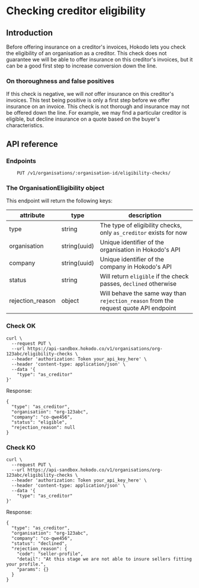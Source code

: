 # Checking creditor eligibility

## Introduction

Before offering insurance on a creditor's invoices, Hokodo lets you check the eligibility of an organisation as a creditor. This check does not guarantee we will be able to offer insurance on this creditor's invoices, but it can be a good first step to increase conversion down the line.

### On thoroughness and false positives

If this check is negative, we will *not* offer insurance on this creditor's invoices.
This test being positive is only a first step before we offer insurance on an invoice. This check is not thorough and insurance may not be offered down the line. For example, we may find a particular creditor is eligible, but decline insurance on a quote based on the buyer's characteristics.

## API reference

### Endpoints

```
    PUT /v1/organisations/:organisation-id/eligibility-checks/
```

### The OrganisationEligibility object

This endpoint will return the following keys:

attribute | type | description
--------- | ---- | -----------
type | string | The type of eligibility checks, only `as_creditor` exists for now
organisation | string(uuid) | Unique identifier of the organisation in Hokodo's API
company | string(uuid) | Unique identifier of the company in Hokodo's API
status | string | Will return `eligible` if the check passes, `declined` otherwise
rejection_reason | object | Will behave the same way than `rejection_reason` from the request quote API endpoint


### Check OK

```
curl \
  --request PUT \
  --url https://api-sandbox.hokodo.co/v1/organisations/org-123abc/eligibility-checks \
  --header 'authorization: Token your_api_key_here' \
  --header 'content-type: application/json' \
  --data '{
    "type": "as_creditor"
}'
```

Response:
```
{
  "type": "as_creditor",
  "organisation": "org-123abc",
  "company": "co-qwe456",
  "status": "eligible",
  "rejection_reason": null
}
```

### Check KO

```
curl \
  --request PUT \
  --url https://api-sandbox.hokodo.co/v1/organisations/org-123abc/eligibility-checks \
  --header 'authorization: Token your_api_key_here' \
  --header 'content-type: application/json' \
  --data '{
    "type": "as_creditor"
}'
```

Response:
```
{
  "type": "as_creditor",
  "organisation": "org-123abc",
  "company": "co-qwe456",
  "status": "declined",
  "rejection_reason": {
    "code": "seller-profile",
    "detail": "At this stage we are not able to insure sellers fitting your profile.",
    "params": {}
  }
}
```

